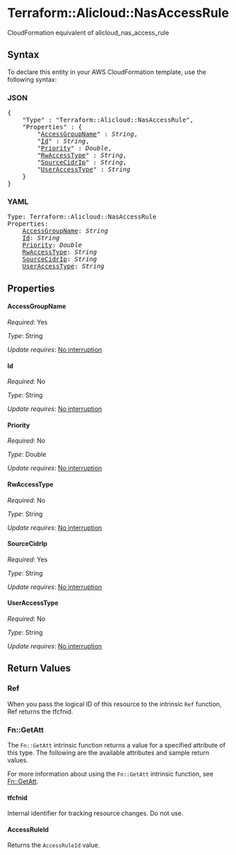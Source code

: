 # Terraform::Alicloud::NasAccessRule

CloudFormation equivalent of alicloud_nas_access_rule

## Syntax

To declare this entity in your AWS CloudFormation template, use the following syntax:

### JSON

<pre>
{
    "Type" : "Terraform::Alicloud::NasAccessRule",
    "Properties" : {
        "<a href="#accessgroupname" title="AccessGroupName">AccessGroupName</a>" : <i>String</i>,
        "<a href="#id" title="Id">Id</a>" : <i>String</i>,
        "<a href="#priority" title="Priority">Priority</a>" : <i>Double</i>,
        "<a href="#rwaccesstype" title="RwAccessType">RwAccessType</a>" : <i>String</i>,
        "<a href="#sourcecidrip" title="SourceCidrIp">SourceCidrIp</a>" : <i>String</i>,
        "<a href="#useraccesstype" title="UserAccessType">UserAccessType</a>" : <i>String</i>
    }
}
</pre>

### YAML

<pre>
Type: Terraform::Alicloud::NasAccessRule
Properties:
    <a href="#accessgroupname" title="AccessGroupName">AccessGroupName</a>: <i>String</i>
    <a href="#id" title="Id">Id</a>: <i>String</i>
    <a href="#priority" title="Priority">Priority</a>: <i>Double</i>
    <a href="#rwaccesstype" title="RwAccessType">RwAccessType</a>: <i>String</i>
    <a href="#sourcecidrip" title="SourceCidrIp">SourceCidrIp</a>: <i>String</i>
    <a href="#useraccesstype" title="UserAccessType">UserAccessType</a>: <i>String</i>
</pre>

## Properties

#### AccessGroupName

_Required_: Yes

_Type_: String

_Update requires_: [No interruption](https://docs.aws.amazon.com/AWSCloudFormation/latest/UserGuide/using-cfn-updating-stacks-update-behaviors.html#update-no-interrupt)

#### Id

_Required_: No

_Type_: String

_Update requires_: [No interruption](https://docs.aws.amazon.com/AWSCloudFormation/latest/UserGuide/using-cfn-updating-stacks-update-behaviors.html#update-no-interrupt)

#### Priority

_Required_: No

_Type_: Double

_Update requires_: [No interruption](https://docs.aws.amazon.com/AWSCloudFormation/latest/UserGuide/using-cfn-updating-stacks-update-behaviors.html#update-no-interrupt)

#### RwAccessType

_Required_: No

_Type_: String

_Update requires_: [No interruption](https://docs.aws.amazon.com/AWSCloudFormation/latest/UserGuide/using-cfn-updating-stacks-update-behaviors.html#update-no-interrupt)

#### SourceCidrIp

_Required_: Yes

_Type_: String

_Update requires_: [No interruption](https://docs.aws.amazon.com/AWSCloudFormation/latest/UserGuide/using-cfn-updating-stacks-update-behaviors.html#update-no-interrupt)

#### UserAccessType

_Required_: No

_Type_: String

_Update requires_: [No interruption](https://docs.aws.amazon.com/AWSCloudFormation/latest/UserGuide/using-cfn-updating-stacks-update-behaviors.html#update-no-interrupt)

## Return Values

### Ref

When you pass the logical ID of this resource to the intrinsic `Ref` function, Ref returns the tfcfnid.

### Fn::GetAtt

The `Fn::GetAtt` intrinsic function returns a value for a specified attribute of this type. The following are the available attributes and sample return values.

For more information about using the `Fn::GetAtt` intrinsic function, see [Fn::GetAtt](https://docs.aws.amazon.com/AWSCloudFormation/latest/UserGuide/intrinsic-function-reference-getatt.html).

#### tfcfnid

Internal identifier for tracking resource changes. Do not use.

#### AccessRuleId

Returns the <code>AccessRuleId</code> value.

